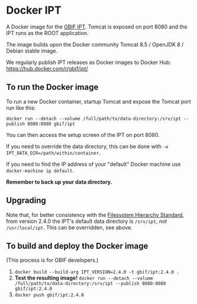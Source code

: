 # Docker IPT

A Docker image for the [GBIF IPT](https://www.gbif.org/ipt).
Tomcat is exposed on port 8080 and the IPT runs as the ROOT application.

The image builds upon the Docker community Tomcat 8.5 / OpenJDK 8 / Debian stable image.

We regularly publish IPT releases as Docker images to Docker Hub: https://hub.docker.com/r/gbif/ipt/

## To run the Docker image

To run a new Docker container, startup Tomcat and expose the Tomcat port run like this:

```
docker run --detach --volume /full/path/to/data-directory:/srv/ipt --publish 8080:8080 gbif/ipt
```

You can then access the setup screen of the IPT on port 8080.

If you need to override the data directory, this can be done with `-e IPT_DATA_DIR=/path/within/container`.

If you need to find the IP address of your "default" Docker machine use `docker-machine ip default`.

**Remember to back up your data directory.**

## Upgrading

Note that, for better consistency with the [Filesystem Hierarchy Standard](https://en.wikipedia.org/wiki/Filesystem_Hierarchy_Standard), from version 2.4.0 the IPT's default data directory is `/srv/ipt`, *not* `/usr/local/ipt`.  This can be overridden, see above.

## To build and deploy the Docker image

(This process is for GBIF developers.)

1. `docker build --build-arg IPT_VERSION=2.4.0 -t gbif/ipt:2.4.0 .`
2. **Test the resulting image!** `docker run --detach --volume /full/path/to/data-directory:/srv/ipt --publish 8080:8080 gbif/ipt:2.4.0`
3. `docker push gbif/ipt:2.4.0`
